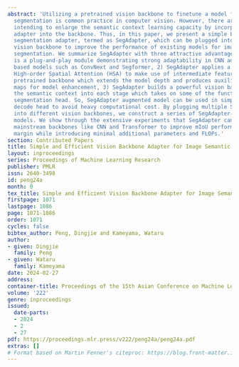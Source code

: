 ```yaml
---
abstract: 'Utilizing a pretrained vision backbone to finetune a model for semantic
  segmentation is common practice in computer vision. However, there are few works
  intending to enlarge the semantic context learning capacity by incorporating a segmentation
  adapter into the backbone. Thus, in this paper, we present a simple but efficient
  segmentation adapter, termed as SegAdapter, which can be plugged into the pretrained
  vision backbone to improve the performance of existing models for image semantic
  segmentation. We summarize SegAdapter with three attractive advantages: 1) SegAdapter
  is a plug-and-play module demonstrating strong adaptability in CNN and Transformer
  based models such as ConvNext and Segformer, 2) SegAdapter applies a light-weight
  High-order Spatial Attention (HSA) to make use of intermediate features from the
  pretrained backbone which extends the model depth and produces auxiliary segmentation
  maps for model enhancement, 3) SegAdapter builds a powerful vision backbone by incorporating
  the semantic context into each stage which takes on some of the functions of the
  segmentation head. So, SegAdapter augmented model can be used in simple designed
  decode head to avoid heavy computational cost. By plugging multiple SegAdapter layers
  into different vision backbones, we construct a series of SegAdapter-based segmentation
  models. We show through the extensive experiments that SegAdapter can be used with
  mainstream backbones like CNN and Transformer to improve mIoU performance in a large
  margin while introducing minimal additional parameters and FLOPs.'
section: Contributed Papers
title: Simple and Efficient Vision Backbone Adapter for Image Semantic Segmentation
layout: inproceedings
series: Proceedings of Machine Learning Research
publisher: PMLR
issn: 2640-3498
id: peng24a
month: 0
tex_title: Simple and Efficient Vision Backbone Adapter for Image Semantic Segmentation
firstpage: 1071
lastpage: 1086
page: 1071-1086
order: 1071
cycles: false
bibtex_author: Peng, Dingjie and Kameyama, Wataru
author:
- given: Dingjie
  family: Peng
- given: Wataru
  family: Kameyama
date: 2024-02-27
address:
container-title: Proceedings of the 15th Asian Conference on Machine Learning
volume: '222'
genre: inproceedings
issued:
  date-parts:
  - 2024
  - 2
  - 27
pdf: https://proceedings.mlr.press/v222/peng24a/peng24a.pdf
extras: []
# Format based on Martin Fenner's citeproc: https://blog.front-matter.io/posts/citeproc-yaml-for-bibliographies/
---
```

